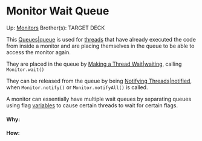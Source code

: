 # Monitor Wait Queue

Up: [Monitors](monitors)
Brother(s):
TARGET DECK

This [Queues|queue](queues|queue) is used for [threads](threads) that have already executed the code from inside a monitor and are placing themselves in the queue to be able to access the monitor again.

They are placed in the queue by [Making a Thread Wait|waiting](making_a_thread_wait|waiting), calling `Monitor.wait()`

They can be released from the queue by being [Notifying Threads|notified](notifying_threads|notified), when `Monitor.notify()` or `Monitor.notifyAll()` is called.

A monitor can essentially have multiple wait queues by separating queues using flag [variables](variables) to cause certain threads to wait for certain flags.

































#### Why:
#### How:









